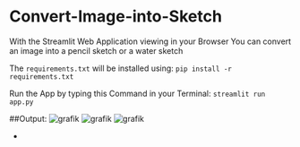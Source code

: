 # Convert-Image-into-Sketch
With the Streamlit Web Application viewing in your Browser
You can convert an image into a pencil sketch or a water sketch

The ```requirements.txt``` will be installed using:
`pip install -r requirements.txt`

Run the App by typing this Command in your Terminal: 
```streamlit run app.py```

##Output:
![grafik](https://github.com/maalja/Convert-Image-into-Sketch/assets/153437966/6a409309-2d8d-44a5-9a70-512739d02eff)
![grafik](https://github.com/maalja/Convert-Image-into-Sketch/assets/153437966/49e2ee73-b736-436e-a1b4-1f251bb80332)
![grafik](https://github.com/maalja/Convert-Image-into-Sketch/assets/153437966/9563aaf8-7225-4f71-b5e5-0b3297c7725d)

+
